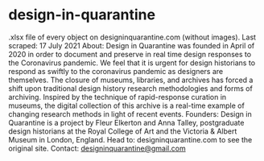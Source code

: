 # design-in-quarantine
.xlsx file of every object on designinquarantine.com (without images). 
Last scraped: 17 July 2021
About: Design in Quarantine was founded in April of 2020 in order to document and preserve in real time design responses to the Coronavirus pandemic. We feel that it is urgent for design historians to respond as swiftly to the coronavirus pandemic as designers are themselves. The closure of museums, libraries, and archives has forced a shift upon traditional design history research methodologies and forms of archiving. Inspired by the technique of rapid-response curation in museums, the digital collection of this archive is a real-time example of changing research methods in light of recent events.
Founders: Design in Quarantine is a project by Fleur Elkerton and Anna Talley, postgraduate design historians at the Royal College of Art and the Victoria & Albert Museum in London, England.
Head to: designinquarantine.com to see the original site.
Contact: designinquarantine@gmail.com
